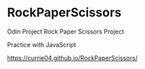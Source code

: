 # RockPaperScissors
Odin Project Rock Paper Scissors Project

Practice with JavaScript

https://currie04.github.io/RockPaperScissors/
